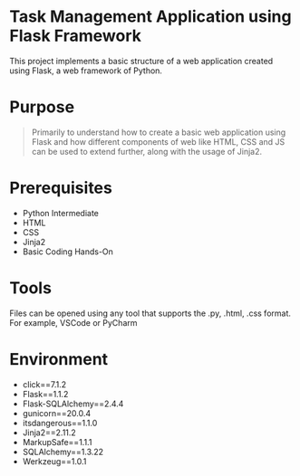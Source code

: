 # Task Management Application using Flask Framework

This project implements a basic structure of a web application created using Flask, a web framework of Python.

# Purpose

> Primarily to understand how to create a basic web application using Flask and how different components of web like HTML, CSS and JS can be used to extend further, along with the usage of Jinja2.

# Prerequisites
 - Python Intermediate
 - HTML 
 - CSS
 - Jinja2
 - Basic Coding Hands-On
  
# Tools
Files can be opened using any tool that supports the .py, .html, .css format. For example, VSCode or PyCharm

# Environment
- click==7.1.2
- Flask==1.1.2
- Flask-SQLAlchemy==2.4.4
- gunicorn==20.0.4
- itsdangerous==1.1.0
- Jinja2==2.11.2
- MarkupSafe==1.1.1
- SQLAlchemy==1.3.22
- Werkzeug==1.0.1
